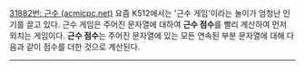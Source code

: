 [31882번: 근수 (acmicpc.net)](https://www.acmicpc.net/problem/31882)
요즘 K512에서는 '근수 게임'이라는 놀이가 엄청난 인기를 끌고 있다. 근수 게임은 주어진 문자열에 대하여 **근수 점수**를 빨리 계산하여 먼저 외치는 게임이다. **근수 점수**는 주어진 문자열에 있는 모든 연속된 부분 문자열에 대해 다음과 같이 점수를 더한 것으로 계산된다.

------------------------------------------------
